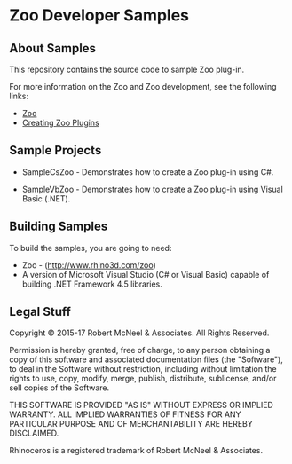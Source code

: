 Zoo Developer Samples
=========================

About Samples
--------------------
This repository contains the source code to sample Zoo plug-in.

For more information on the Zoo and Zoo development, see the
following links:

* [Zoo](http://www.rhino3d.com/zoo)
* [Creating Zoo Plugins](http://developer.rhino3d.com/guides/rhinocommon/creating-zoo-plugins/)

Sample Projects
--------------------
* SampleCsZoo - Demonstrates how to create a Zoo plug-in using C#.

* SampleVbZoo - Demonstrates how to create a Zoo plug-in using Visual Basic (.NET).

Building Samples
--------------------
To build the samples, you are going to need:

* Zoo - (http://www.rhino3d.com/zoo)
* A version of Microsoft Visual Studio (C#  or Visual Basic) capable of building .NET Framework 4.5 libraries.

Legal Stuff
-----------
Copyright © 2015-17 Robert McNeel & Associates. All Rights Reserved.

Permission is hereby granted, free of charge, to any person obtaining a copy of
this software and associated documentation files (the "Software"), to deal in
the Software without restriction, including without limitation the rights to use,
copy, modify, merge, publish, distribute, sublicense, and/or sell copies of the
Software.

THIS SOFTWARE IS PROVIDED "AS IS" WITHOUT EXPRESS OR IMPLIED WARRANTY. ALL IMPLIED
WARRANTIES OF FITNESS FOR ANY PARTICULAR PURPOSE AND OF MERCHANTABILITY ARE HEREBY
DISCLAIMED.

Rhinoceros is a registered trademark of Robert McNeel & Associates.

